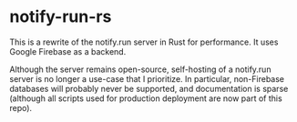 # notify-run-rs

This is a rewrite of the notify.run server in Rust for performance. It uses Google Firebase as a backend.

Although the server remains open-source, self-hosting of a notify.run server is no longer a use-case that I prioritize. In particular, non-Firebase databases
will probably never be supported, and documentation is sparse (although all scripts used for production deployment are now part of this repo).
